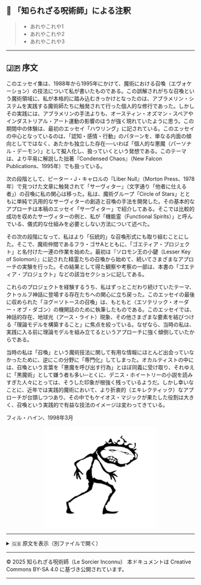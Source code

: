 ## 🐌 「知られざる呪術師」による注釈

>- あれやこれや1
>- あれやこれや2
>- あれやこれや3

---

## 🇯🇵 序文

このエッセイ集は、1988年から1995年にかけて、魔術における召喚（エヴォケーション）の技法について私が書いたものである。この誤解されがちな召喚という魔術領域に、私が本格的に踏み込むきっかけとなったのは、アブラメリン・システムを実践する魔術師たちに触発されて行った個人的な修行であった。しかしその実践には、アブラメリンの手法よりも、オースティン・オズマン・スペアやインダストリアル・アート運動の影響のほうが強く現れていたように思う。この期間中の体験は、最初のエッセイ「ハウリング」に記されている。このエッセイの中心となっているのは、「認知・感情・行動」のパターンを、単なる内面の傾向としてではなく、あたかも独立した存在──いわば「個人的な悪魔（パーソナル・デーモン）」として擬人化し、扱っていくという発想である。このテーマは、より平易に解説した拙著『Condensed Chaos』（New Falcon Publications、1995年）でも扱っている。

次の段階として、ピーター・J・キャロルの『Liber Null』（Morton Press、1978年）で見つけた文章に触発されて「サーヴィター」（文字通り「他者に仕える者」）の召喚に私の関心は移った。私は、魔術グループ「Circle of Stars」とともに単純で汎用的なサーヴィターの創造と召喚の手法を開発した。その基本的なアプローチは本稿のエッセイ「サーヴィター」で紹介してある。そこでは比較的成功を収めたサーヴィターの例と、私が「機能霊（Functional Spirits）」と呼んでいる、儀式的な仕組みを必要としない方法について述べた。

その次の段階になって、私はより「伝統的」な召喚形式にも取り組むことにした。そこで、魔術仲間であるフラ・ゴサAとともに、「ゴエティア・プロジェクト」と名付けた一連の作業を始めた。最初は『ソロモン王の小鍵（Lesser Key of Solomon）』に記された精霊たちの召喚から始めて、続いてさまざまなアプローチの実験を行った。その結果として得た観察や考察の一部は、本書の「ゴエティア・プロジェクト」などの該当セクションに記してある。

これらのプロジェクトを経験するうち、私はずっとこだわり続けていたテーマ、クトゥルフ神話に登場する存在たちへの関心に立ち戻った。このエッセイの最後に収められた「ヨグ＝ソトースの召喚」は、もともと〈エソテリック・オーダー・オブ・ダゴン〉の機関誌のために執筆したものである。このエッセイでは、神話的存在、地球光（アース・ライト）現象、その他さまざまな要素を結びつける「理論モデルを構築すること」に焦点を絞っている。なぜなら、当時の私は、実践に入る前に理論モデルを組み立てるというアプローチに強く傾倒していたからである。

当時の私は「召喚」という魔術技法に関して有用な情報にほとんど出会っていなかったために、逆にこの分野に「専門化」してしまった。オカルティストの中には、召喚という言葉を「悪魔を呼び出す行為」とほぼ同義に受け取り、それゆえに「黒魔術」として嫌う者も多い─とくに、デニス・ホイートリーの小説を読みすぎた人々にとっては、そうした印象が根強く残っているようだ。しかし幸いなことに、近年では実践的魔術において、より折衷的（エキレクティック）なアプローチが台頭しつつあり、その中でもケイオス・マジックが果たした役割は大きく、召喚という実践的で有益な技法のイメージは変わってきている。

フィル・ハイン、1998年3月

<div align="center">
  <img src="hine_evocation_pic_001.png" width="300">
</div>

---

<details>
<summary>🇬🇧 原文を表示（別ファイルで開く）</summary>

🔗 [原文を読む 01_introduction_en.md](01_introduction_en.md)

</details>

---

© 2025 知られざる呪術師（Le Sorcier Inconnu）
本ドキュメントは Creative Commons BY-SA 4.0 に基づき公開されています。

---
